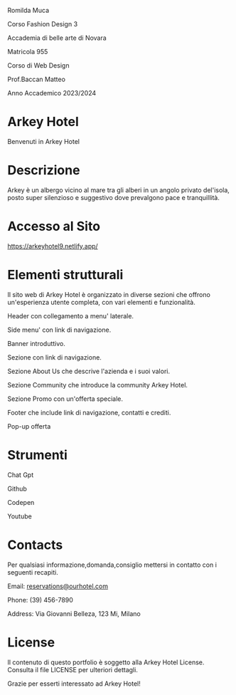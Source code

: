 Romilda Muca



Corso Fashion Design 3



Accademia di belle arte di Novara


Matricola 955 


Corso di Web Design 


Prof.Baccan Matteo 


Anno Accademico 2023/2024



# Arkey Hotel
Benvenuti in Arkey Hotel

# Descrizione
Arkey è un albergo vicino al mare tra gli alberi in un angolo privato del'isola, posto super silenzioso e suggestivo dove prevalgono pace e tranquillità.

# Accesso al Sito
https://arkeyhotel9.netlify.app/

# Elementi strutturali
Il sito web di Arkey Hotel è organizzato in diverse sezioni che offrono un'esperienza utente completa, con vari elementi e funzionalità.

Header con collegamento a menu' laterale.

Side menu' con link di navigazione.

Banner introduttivo.

Sezione con link di navigazione.

Sezione About Us che descrive l'azienda e i suoi valori.

Sezione Community che introduce la community Arkey Hotel.

Sezione Promo con un'offerta speciale.

Footer che include link di navigazione, contatti e crediti.

Pop-up offerta

# Strumenti

Chat Gpt

Github

Codepen

Youtube


# Contacts
Per qualsiasi informazione,domanda,consiglio mettersi in contatto con i seguenti recapiti.

 Email: reservations@ourhotel.com

Phone: (39) 456-7890

Address: Via Giovanni Belleza, 123  Mi, Milano 


# License
 
Il contenuto di questo portfolio è soggetto alla Arkey Hotel License. Consulta il file LICENSE per ulteriori dettagli.

Grazie per esserti interessato ad Arkey Hotel!
